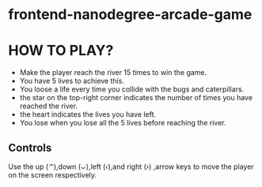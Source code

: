 frontend-nanodegree-arcade-game
===============================
# HOW TO PLAY?

  * Make the player reach the river 15 times to win the game.
  * You have 5 lives to achieve this.
  * You loose a life every time you collide with the bugs and caterpillars.
  * the star on the top-right corner indicates the number of times you have reached the river.
  * the heart indicates the lives you have left.
  * You lose when you lose all the 5 lives before reaching the river.

## Controls
  Use the up (_⌃_),down (_⌄_),left (_‹_),and right (_›_) ,arrow keys to move the player on the screen respectively.
